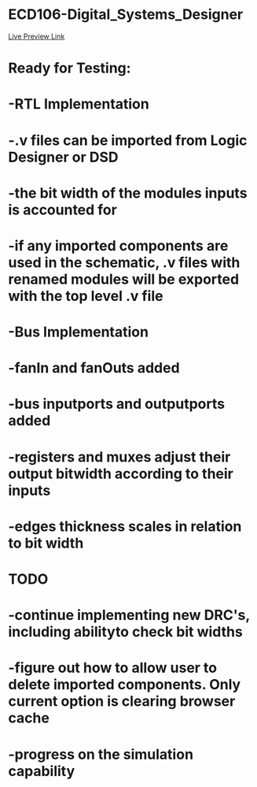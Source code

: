 # ECD106-Digital_Systems_Designer


[Live Preview Link](https://cshames1.github.io/ECD106/)

# Ready for Testing:
#  -RTL Implementation
#      -.v files can be imported from Logic Designer or DSD
#      -the bit width of the modules inputs is accounted for
#      -if any imported components are used in the schematic, .v files with renamed modules will be exported with the top level .v file
#  -Bus Implementation
#      -fanIn and fanOuts added
#      -bus inputports and outputports added
#      -registers and muxes adjust their output bitwidth according to their inputs
#      -edges thickness scales in relation to bit width
#
# TODO
#  -continue implementing new DRC's, including abilityto check bit widths
#  -figure out how to allow user to delete imported components. Only current option is clearing browser cache
#  -progress on the simulation capability
